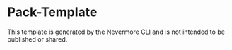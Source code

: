 # Pack-Template

This template is generated by the Nevermore CLI and is not intended to be published or shared.
